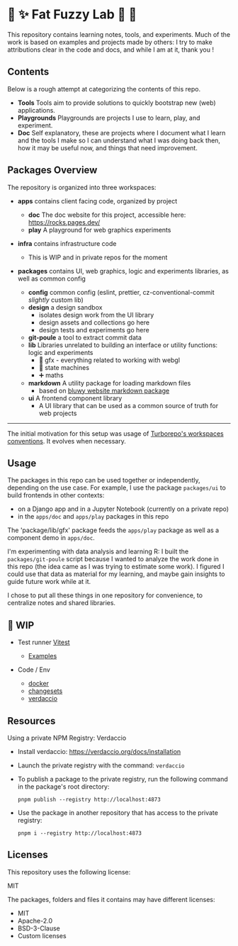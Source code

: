 # 👾 ✨ Fat Fuzzy Lab 🫧 🐙

This repository contains learning notes, tools, and experiments.
Much of the work is based on examples and projects made by others: I try to make attributions clear in the code and docs, and while I am at it, thank you !

## Contents

Below is a rough attempt at categorizing the contents of this repo.

- **Tools** Tools aim to provide solutions to quickly bootstrap new (web) applications.
- **Playgrounds** Playgrounds are projects I use to learn, play, and experiment.
- **Doc** Self explanatory, these are projects where I document what I learn and the tools I make so I can understand what I was doing back then, how it may be useful now, and things that need improvement.

## Packages Overview

The repository is organized into three workspaces:

- **apps** contains client facing code, organized by project
  - **doc** The doc website for this project, accessible here: https://rocks.pages.dev/
  - **play** A playground for web graphics experiments
- **infra** contains infrastructure code
  - This is WIP and in private repos for the moment
- **packages** contains UI, web graphics, logic and experiments libraries, as well as common config

  - **config** common config (eslint, prettier, cz-conventional-commit _slightly_ custom lib)
  - **design** a design sandbox
    - isolates design work from the UI library
    - design assets and collections go here
    - design tests and experiments go here
  - **git-poule** a tool to extract commit data
  - **lib** Libraries unrelated to building an interface or utility functions: logic and experiments
    - 👾 gfx - everything related to working with webgl
    - 🤖 state machines
    - ➕ maths
  - **markdown** A utility package for loading markdown files
    - based on [bluwy website markdown package](https://github.com/bluwy/website/tree/master/packages/markdown)
  - **ui** A frontend component library
    - A UI library that can be used as a common source of truth for web projects

---

The initial motivation for this setup was usage of [Turborepo's workspaces conventions](https://turbo.build/repo/docs/getting-started/existing-monorepo#configure-workspaces). It evolves when necessary.

## Usage

The packages in this repo can be used together or independently, depending on the use case.
For example, I use the package `packages/ui` to build frontends in other contexts:

- on a Django app and in a Jupyter Notebook (currently on a private repo)
- in the `apps/doc` and `apps/play` packages in this repo

The 'package/lib/gfx' package feeds the `apps/play` package as well as a component demo in `apps/doc`.

I'm experimenting with data analysis and learning R: I built the `packages/git-poule` script because I wanted to analyze the work done in this repo (the idea came as I was trying to estimate some work). I figured I could use that data as material for my learning, and maybe gain insights to guide future work while at it.

I chose to put all these things in one repository for convenience, to centralize notes and shared libraries.

## 🚧 WIP

- Test runner [Vitest](https://vitest.dev/)

  - [Examples](https://github.com/vitest-dev/vitest/tree/main/examples)

- Code / Env

  - [docker](https://www.docker.com/)
  - [changesets](https://github.com/changesets/changesets)
  - [verdaccio](https://verdaccio.org/)

## Resources

Using a private NPM Registry: Verdaccio

- Install verdaccio: https://verdaccio.org/docs/installation

- Launch the private registry with the command: `verdaccio`
- To publish a package to the private registry, run the following command in the package's root directory:

  ```shell
  pnpm publish --registry http://localhost:4873
  ```

- Use the package in another repository that has access to the private registry:

  ```shell
  pnpm i --registry http://localhost:4873
  ```

## Licenses

This repository uses the following license:

MIT

The packages, folders and files it contains may have different licenses:

- MIT
- Apache-2.0
- BSD-3-Clause
- Custom licenses
